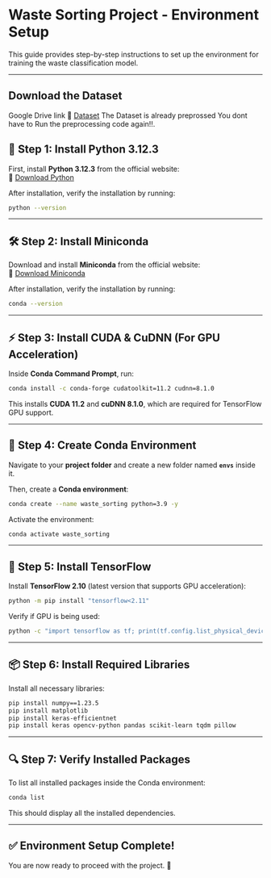 # Waste Sorting Project - Environment Setup

This guide provides step-by-step instructions to set up the environment for training the waste classification model.

---

## Download the Dataset 

Google Drive link 🔗 [Dataset]()
The Dataset is already preprossed You dont have to Run the preprocessing code again!!.

## 🚀 Step 1: Install Python 3.12.3

First, install **Python 3.12.3** from the official website:  
🔗 [Download Python](https://www.python.org/downloads/release/python-3123/)

After installation, verify the installation by running:

```sh
python --version
```

---

## 🛠 Step 2: Install Miniconda

Download and install **Miniconda** from the official website:  
🔗 [Download Miniconda](https://docs.conda.io/en/latest/miniconda.html)

After installation, verify the installation by running:

```sh
conda --version
```

---

## ⚡ Step 3: Install CUDA & CuDNN (For GPU Acceleration)

Inside **Conda Command Prompt**, run:

```sh
conda install -c conda-forge cudatoolkit=11.2 cudnn=8.1.0
```

This installs **CUDA 11.2** and **cuDNN 8.1.0**, which are required for TensorFlow GPU support.

---

## 📂 Step 4: Create Conda Environment

Navigate to your **project folder** and create a new folder named **`envs`** inside it.  

Then, create a **Conda environment**:

```sh
conda create --name waste_sorting python=3.9 -y
```

Activate the environment:

```sh
conda activate waste_sorting
```

---

## 🔧 Step 5: Install TensorFlow

Install **TensorFlow 2.10** (latest version that supports GPU acceleration):

```sh
python -m pip install "tensorflow<2.11"
```

Verify if GPU is being used:

```sh
python -c "import tensorflow as tf; print(tf.config.list_physical_devices('GPU'))"
```

---

## 📦 Step 6: Install Required Libraries

Install all necessary libraries:

```sh
pip install numpy==1.23.5
pip install matplotlib
pip install keras-efficientnet
pip install keras opencv-python pandas scikit-learn tqdm pillow
```

---

## 🔍 Step 7: Verify Installed Packages

To list all installed packages inside the Conda environment:

```sh
conda list
```

This should display all the installed dependencies.

---

## ✅ Environment Setup Complete!

You are now ready to proceed with the project. 🚀
